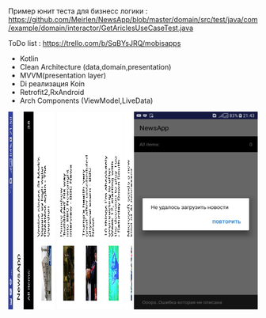 # 

Пример юнит теста для бизнесс логики :
https://github.com/Meirlen/NewsApp/blob/master/domain/src/test/java/com/example/domain/interactor/GetAriclesUseCaseTest.java

ToDo list : https://trello.com/b/SqBYsJRQ/mobisapps


- Kotlin
- Clean Architecture (data,domain,presentation)
- MVVM(presentation layer)
- Di реализация Koin
- Retrofit2,RxAndroid
- Arch Components (ViewModel,LiveData)


<img src="https://github.com/Meirlen/NewsApp/blob/master/screenshots/screen_one.jpg" alt="alt text" width="250" height="400r">
<img src="https://github.com/Meirlen/NewsApp/blob/master/screenshots/screen_two.jpg" alt="alt text" width="250" height="400r">

